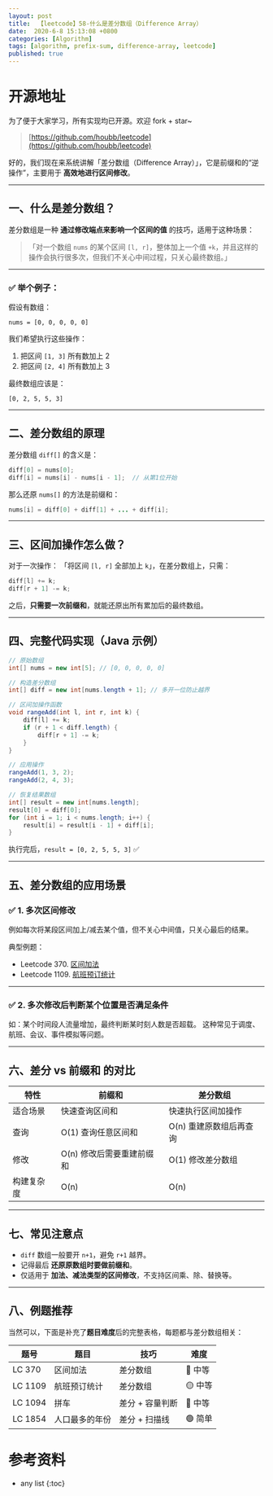 ```yaml
---
layout: post
title:  【leetcode】58-什么是差分数组（Difference Array）
date:  2020-6-8 15:13:08 +0800
categories: [Algorithm]
tags: [algorithm, prefix-sum, difference-array, leetcode]
published: true
---
```


# 开源地址

为了便于大家学习，所有实现均已开源。欢迎 fork + star~

> [https://github.com/houbb/leetcode](https://github.com/houbb/leetcode)

好的，我们现在来系统讲解「差分数组（Difference Array）」，它是前缀和的“逆操作”，主要用于 **高效地进行区间修改**。

---

## 一、什么是差分数组？

差分数组是一种 **通过修改端点来影响一个区间的值** 的技巧，适用于这种场景：

> 「对一个数组 `nums` 的某个区间 `[l, r]`，整体加上一个值 `+k`，并且这样的操作会执行很多次，但我们不关心中间过程，只关心最终数组。」

---

### ✅ 举个例子：

假设有数组：

```
nums = [0, 0, 0, 0, 0]
```

我们希望执行这些操作：

1. 把区间 `[1, 3]` 所有数加上 2
2. 把区间 `[2, 4]` 所有数加上 3

最终数组应该是：

```
[0, 2, 5, 5, 3]
```

---

## 二、差分数组的原理

差分数组 `diff[]` 的含义是：

```java
diff[0] = nums[0];
diff[i] = nums[i] - nums[i - 1];  // 从第1位开始
```

那么还原 `nums[]` 的方法是前缀和：

```java
nums[i] = diff[0] + diff[1] + ... + diff[i];
```

---

## 三、区间加操作怎么做？

对于一次操作：
「将区间 `[l, r]` 全部加上 `k`」，在差分数组上，只需：

```java
diff[l] += k;
diff[r + 1] -= k;
```

之后，**只需要一次前缀和**，就能还原出所有累加后的最终数组。

---

## 四、完整代码实现（Java 示例）

```java
// 原始数组
int[] nums = new int[5]; // [0, 0, 0, 0, 0]

// 构造差分数组
int[] diff = new int[nums.length + 1]; // 多开一位防止越界

// 区间加操作函数
void rangeAdd(int l, int r, int k) {
    diff[l] += k;
    if (r + 1 < diff.length) {
        diff[r + 1] -= k;
    }
}

// 应用操作
rangeAdd(1, 3, 2);
rangeAdd(2, 4, 3);

// 恢复结果数组
int[] result = new int[nums.length];
result[0] = diff[0];
for (int i = 1; i < nums.length; i++) {
    result[i] = result[i - 1] + diff[i];
}
```

执行完后，`result = [0, 2, 5, 5, 3]` ✅

---

## 五、差分数组的应用场景

### ✅ 1. 多次区间修改

例如每次将某段区间加上/减去某个值，但不关心中间值，只关心最后的结果。

典型例题：

* Leetcode 370. [区间加法](https://leetcode.cn/problems/range-addition/)
* Leetcode 1109. [航班预订统计](https://leetcode.cn/problems/corporate-flight-bookings/)

---

### ✅ 2. 多次修改后判断某个位置是否满足条件

如：某个时间段人流量增加，最终判断某时刻人数是否超载。
这种常见于调度、航班、会议、事件模拟等问题。

---

## 六、差分 vs 前缀和 的对比

| 特性    | 前缀和             | 差分数组           |
| ----- | --------------- | -------------- |
| 适合场景  | 快速查询区间和         | 快速执行区间加操作      |
| 查询    | O(1) 查询任意区间和    | O(n) 重建原数组后再查询 |
| 修改    | O(n) 修改后需要重建前缀和 | O(1) 修改差分数组    |
| 构建复杂度 | O(n)            | O(n)           |

---

## 七、常见注意点

* `diff` 数组一般要开 `n+1`，避免 `r+1` 越界。
* 记得最后 **还原原数组时要做前缀和**。
* 仅适用于 **加法、减法类型的区间修改**，不支持区间乘、除、替换等。

---

## 八、例题推荐

当然可以，下面是补充了**题目难度**后的完整表格，每题都与差分数组相关：

| 题号      | 题目      | 技巧        | 难度    |
| ------- | ------- | --------- | ----- |
| LC 370  | 区间加法    | 差分数组      | 🔴 中等 |
| LC 1109 | 航班预订统计  | 差分数组      | 🟡 中等 |
| LC 1094 | 拼车      | 差分 + 容量判断 | 🔴 中等 |
| LC 1854 | 人口最多的年份 | 差分 + 扫描线  | 🟢 简单 |



# 参考资料

* any list
{:toc}